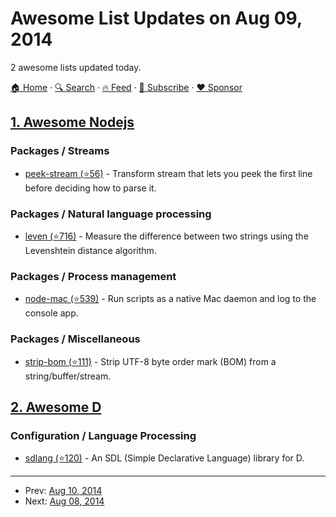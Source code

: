 # Awesome List Updates on Aug 09, 2014

2 awesome lists updated today.

[🏠 Home](/README.md) · [🔍 Search](https://www.trackawesomelist.com/search/) · [🔥 Feed](https://www.trackawesomelist.com/rss.xml) · [📮 Subscribe](https://trackawesomelist.us17.list-manage.com/subscribe?u=d2f0117aa829c83a63ec63c2f&id=36a103854c) · [❤️  Sponsor](https://github.com/sponsors/theowenyoung)



## [1. Awesome Nodejs](/content/sindresorhus/awesome-nodejs/README.md)

### Packages / Streams

*   [peek-stream (⭐56)](https://github.com/mafintosh/peek-stream) - Transform stream that lets you peek the first line before deciding how to parse it.

### Packages / Natural language processing

*   [leven (⭐716)](https://github.com/sindresorhus/leven) - Measure the difference between two strings using the Levenshtein distance algorithm.

### Packages / Process management

*   [node-mac (⭐539)](https://github.com/coreybutler/node-mac) - Run scripts as a native Mac daemon and log to the console app.

### Packages / Miscellaneous

*   [strip-bom (⭐111)](https://github.com/sindresorhus/strip-bom) - Strip UTF-8 byte order mark (BOM) from a string/buffer/stream.

## [2. Awesome D](/content/dlang-community/awesome-d/README.md)

### Configuration / Language Processing

*   [sdlang (⭐120)](https://github.com/Abscissa/SDLang-D) - An SDL (Simple Declarative Language) library for D.

---

- Prev: [Aug 10, 2014](/content/2014/08/10/README.md)
- Next: [Aug 08, 2014](/content/2014/08/08/README.md)